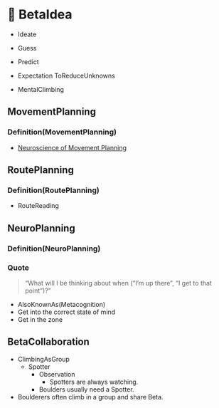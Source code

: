 # 🔷 BetaIdea

- Ideate
- Guess
- Predict
- Expectation
ToReduceUnknowns

- MentalClimbing

## MovementPlanning

### Definition(MovementPlanning)

- [Neuroscience of Movement Planning](https://openbooks.lib.msu.edu/neuroscience/chapter/planning-of-movement/)

## RoutePlanning

### Definition(RoutePlanning)

- RouteReading

## NeuroPlanning

### Definition(NeuroPlanning)

### Quote

> “What will I be thinking about when (“I’m up there”, “I get to that point”)?”

- AlsoKnownAs(Metacognition)
- Get into the correct state of mind
- Get in the zone

## BetaCollaboration

- ClimbingAsGroup
    - Spotter
        - Observation
            - Spotters are always watching.
        - Boulders usually need a Spotter.
- Boulderers often climb in a group and share Beta.
